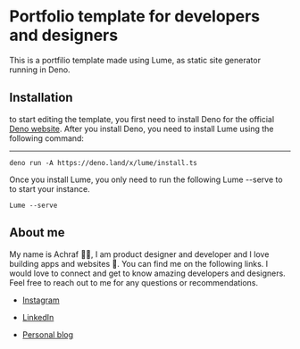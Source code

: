   

# Portfolio template for developers and designers 
This is a portfilio template made using Lume, as static site generator running in Deno. 

## Installation 
to start editing the template, you first need to install Deno for the official [Deno website](https://deno.land/).
After you install Deno, you need to install Lume using the following command: 

---
```
deno run -A https://deno.land/x/lume/install.ts
```

Once you install Lume, you only need to run the following Lume --serve to to start your instance. 

    Lume --serve

## About me 
My name is Achraf 👋😃, I am product designer and developer and I love building apps and websites 🚀. You can find me on the following links. I would love to connect and get to know amazing developers and designers. Feel free to reach out to me for any questions or recommendations.

-   [Instagram](https://www.instagram.com/achraf_garai/)
    
-   [LinkedIn](https://www.linkedin.com/in/achraf-garai/)
    
-   [Personal blog](https://www.achrafgarai.com/)
